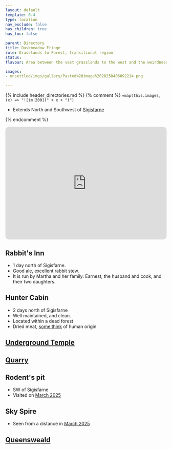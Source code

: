 ```yaml
---
layout: default
template: 0.4
type: location
nav_exclude: false
has_children: true
has_toc: false

parent: Directory
title: Duskmeadow Fringe
role: Grasslands to Forest, transitional region
status: 
flavour: Area between the vast grasslands to the west and the weirdness of the eastern forest. Home to a Skeleton Giant, poisonous Aveva spores & pumas.

images:
- unsettled/imgs/gallery/Pasted%20image%2020250406092214.png

---
```


{% include header_directories.md %}
{% comment %}
`=map(this.images, (x) => "![im|200](" + x + ")")`

- Extends North and Southwest of [Sigisfarne](unsettled/directory/Sigisfarne/index.md)

{% endcomment %} 

<iframe style="border-radius:12px" src="https://petracoding.github.io/pinterest/board.html?link=estevaoseco/unsettled/duskmeadowfringe/&hideHeader=1&hideFooter=1&transparent=1" width="100%" height="352" style="color-scheme: site" frameBorder="0" allowfullscreen=""></iframe>

## Rabbit's Inn

- 1 day north of Sigisfarne.
- Good ale, excellent rabbit stew.
- It is run by Martha and her family: Earnest, the husband and cook, and their two daughters.

## Hunter Cabin


- 2 days north of Sigisfarne
- Well maintained, and clean.
- Located within a dead forest
- Dried meat, [some think](unsettled/campaigns/Book_01/ep_005.md) of human origin.

## [Underground Temple](unsettled/directory/DuskmeadowFringe/UndergroundTemple.md)

## [Quarry](unsettled/directory/DuskmeadowFringe/Quarry.md)

## Rodent's pit

- SW of Sigisfarne
- Visited on [March 2025](unsettled/campaigns/Book_01/ep_004.md)

## Sky Spire

- Seen from a distance in [March 2025](unsettled/campaigns/Book_01/ep_005.md)

## [Queensweald](unsettled/directory/DuskmeadowFringe/Queensweald.md)

